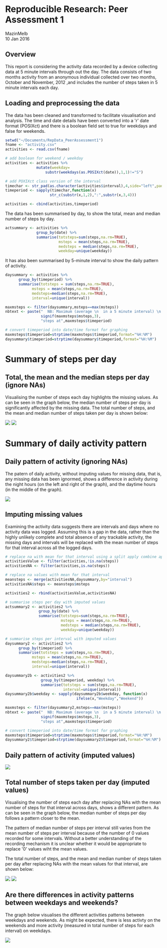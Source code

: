 # Reproducible Research: Peer Assessment 1
MazinMelb  
10 Jan 2016  
## Overview
This report is considering the activity data recorded by a device collecting data at 5 minute intervals through out the day. The data consists of two months activity from an anonymous individual collected over two months, October and November, 2012 ,and includes the number of steps taken in 5 minute intervals each day.




## Loading and preprocessing the data

The data has been cleaned and transformed to facilitate visualisation and analysis. The time and date details have been converted into a 'r' date format (POSIXct) and there is a boolean field set to true for weekdays and false for weekends. 


```r
setwd("~/Documents/RepData_PeerAssessment1")
fname <- "activity.csv"
activities <- read.csv(fname)

# add boolean for weekend / weekday
activities <- activities %>%
              mutate(weekday=
                  substr(weekdays(as.POSIXct(date)),1,1)!="S")

# add POXIXct class version of the interval
timechar <- str_pad(as.character(activities$interval),4,side="left",pad="0") 
timeperiod <- sapply(timechar,function(x)
                    str_c(substr(x,1,2),":",substr(x,3,4)))

activities <- cbind(activities,timeperiod)
```


The data has been summarised by day, to show the total, mean and median number of steps by day. 

```r
actsummary <- activities %>%
              group_by(date) %>%
              summarise(totsteps=sum(steps,na.rm=TRUE),
                        msteps = mean(steps,na.rm=TRUE),
                        medsteps = median(steps,na.rm=TRUE),
                        weekday=unique(weekday))
```

It has also been summarised by 5-minute interval to show the daily pattern of activity.


```r
daysummary <- activities %>%
      group_by(timeperiod) %>%
      summarise(totsteps = sum(steps,na.rm=TRUE),
            msteps = mean(steps,na.rm=TRUE),
            medsteps=median(steps,na.rm=TRUE),
            interval=unique(interval))

maxmsteps <- filter(daysummary,msteps==max(msteps))
nbtext <- paste("  NB: Maximum (average \n  in a 5 minute interval) \n  is", 
                signif(maxmsteps$msteps,3),
                "steps at",maxmsteps$timeperiod)

# convert timeperiod into date/time format for graphing
maxmsteps$timeperiod=strptime(maxmsteps$timeperiod,format="%H:%M")
daysummary$timeperiod=strptime(daysummary$timeperiod,format="%H:%M")
```


# Summary of steps per day

## Total, the mean and the median steps per day (ignore NAs)

Visualising the number of steps each day highlights the missing values. As can be seen in the graph below, the median number of steps per day is significantly affected by the missing data. The total number of steps, and the mean and median number of steps taken per day is shown below:

![](PA1_Activity_files/figure-html/unnamed-chunk-4-1.png) ![](PA1_Activity_files/figure-html/unnamed-chunk-4-2.png) 


# Summary of daily activity pattern
## Daily pattern of activity (ignoring NAs)
The patern of daily activity, without imputing values for missing data, that is, any missing data has been ignormed, shows a difference in activity during the night hours (on the left and right of the graph), and the daytime hours (in the middle of the graph).

![](PA1_Activity_files/figure-html/unnamed-chunk-5-1.png) 

## Imputing missing values

Examining the activity data suggests there are intervals and days where no activity data was logged. Assuming this is a gap in the data, rather than the highly unlikely complete and total absence of any trackable activity, the missing days and intervals will be replaced with the mean number of steps for that interval across all the logged days.


```r
# replace na with mean for that interval using a split apply combine approach
activitiesValue <- filter(activities,!is.na(steps))
activitiesNA <- filter(activities,is.na(steps))

# replace na values with mean for that interval
meansteps <- merge(activitiesNA,daysummary,by="interval") 
activitiesNA$steps <- meansteps$msteps

activities2 <- rbind(activitiesValue,activitiesNA)

# summarise steps per day with imputed values
actsummary2 <- activities2 %>%
               group_by(date) %>%
               summarise(totsteps=sum(steps,na.rm=TRUE),
                         msteps = mean(steps,na.rm=TRUE),
                         medsteps = median(steps,na.rm=TRUE),
                         weekday=unique(weekday))

# summarise steps per interval with imputed values
daysummary2 <- activities2 %>%
      group_by(timeperiod) %>%
      summarise(totsteps = sum(steps,na.rm=TRUE),
            msteps = mean(steps,na.rm=TRUE),
            medsteps=median(steps,na.rm=TRUE),
            interval=unique(interval))

daysummary2b <- activities2 %>%
                group_by(timeperiod, weekday) %>%
                summarise(totsteps = sum(steps,na.rm=TRUE),
                          interval=unique(interval))
daysummary2b$weekday <- sapply(daysummary2b$weekday, function(x)
                                ifelse(x,"Weekday","Weekend"))

maxmsteps <- filter(daysummary2,msteps==max(msteps))
nbtext <- paste("  NB: Maximum (average \n  in a 5 minute interval) \n  is", 
                signif(maxmsteps$msteps,3),
                "steps at",maxmsteps$timeperiod)

# convert timeperiod into date/time format for graphing
maxmsteps$timeperiod=strptime(maxmsteps$timeperiod,format="%H:%M")
daysummary2$timeperiod=strptime(daysummary2$timeperiod,format="%H:%M")
```


## Daily pattern of activity (imputed values)

![](PA1_Activity_files/figure-html/unnamed-chunk-7-1.png) 

## Total number of steps taken per day (imputed values)

Visualising the number of steps each day after replacing NAs with the mean number of steps for that interval across days, shows a different pattern. As can be seen in the graph below, the median number of steps per day follows a pattern closer to the mean. 

The pattern of median number of steps per interval still varies from the mean number of steps per interval because of the number of 0 values recorded for some intervals. Without a better understanding of the recording mechanism it is unclear whether it would be appropriate to replace '0' values wiht the mean values.

The total number of steps, and the mean and median number of steps taken per day after replacing NAs with the mean values for that interval, are shown below:

![](PA1_Activity_files/figure-html/unnamed-chunk-8-1.png) ![](PA1_Activity_files/figure-html/unnamed-chunk-8-2.png) 



## Are there differences in activity patterns between weekdays and weekends?

The graph below visualises the different activities patterns between weekdays and weekends. As might be expected, there is less activty on the weekends and more activity (measured in total number of steps for each interval) on weekdays.

![](PA1_Activity_files/figure-html/unnamed-chunk-9-1.png) 

